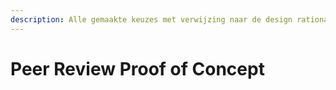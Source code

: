 ```yaml
---
description: Alle gemaakte keuzes met verwijzing naar de design rationale
---
```


# Peer Review Proof of Concept

